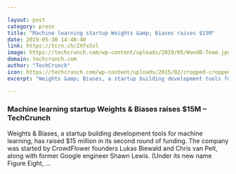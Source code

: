 ```yaml
---

layout: post
category: press
title: "Machine learning startup Weights &amp; Biases raises $15M"
date: 2019-05-30 14:48:40
link: https://tcrn.ch/2XfxSvl
image: https://techcrunch.com/wp-content/uploads/2019/05/WandB-Team.jpg?w=710
domain: techcrunch.com
author: "TechCrunch"
icon: https://techcrunch.com/wp-content/uploads/2015/02/cropped-cropped-favicon-gradient.png?w=180
excerpt: "Weights &amp; Biases, a startup building development tools for machine learning, has raised $15 million in its second round of funding. The company was started by CrowdFlower founders Lukas Biewald and Chris van Pelt, along with former Google engineer Shawn Lewis. (Under its new name Figure Eight, …"

---
```


### Machine learning startup Weights &amp; Biases raises $15M – TechCrunch

Weights &amp; Biases, a startup building development tools for machine learning, has raised $15 million in its second round of funding. The company was started by CrowdFlower founders Lukas Biewald and Chris van Pelt, along with former Google engineer Shawn Lewis. (Under its new name Figure Eight, …